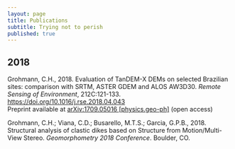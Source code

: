 ```yaml
---
layout: page
title: Publications
subtitle: Trying not to perish
published: true
---
```

## 2018  
Grohmann, C.H., 2018. Evaluation of TanDEM-X DEMs on selected Brazilian sites: comparison with SRTM, ASTER GDEM and ALOS AW3D30. _Remote Sensing of Environment_, 212C:121-133.  
<a href="https://doi.org/10.1016/j.rse.2018.04.043" target="_blank">https://doi.org/10.1016/j.rse.2018.04.043</a>  
Preprint available at <a href="https://arxiv.org/abs/1709.05016" target="_blank">arXiv:1709.05016 [physics.geo-ph]</a> (open access)

Grohmann, C.H.; Viana, C.D.; Busarello, M.T.S.; Garcia, G.P.B., 2018. Structural analysis of clastic dikes based on Structure from Motion/Multi-View Stereo. _Geomorphometry 2018 Conference_. Boulder, CO.
